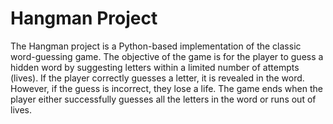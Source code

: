 # Hangman Project 
The Hangman project is a Python-based implementation of the classic word-guessing game. The objective of the game is for the player to guess a hidden word by suggesting letters within a limited number of attempts (lives). If the player correctly guesses a letter, it is revealed in the word. However, if the guess is incorrect, they lose a life. The game ends when the player either successfully guesses all the letters in the word or runs out of lives. 
